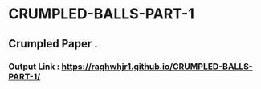 # CRUMPLED-BALLS-PART-1

## Crumpled Paper .

### Output Link :  https://raghwhjr1.github.io/CRUMPLED-BALLS-PART-1/

